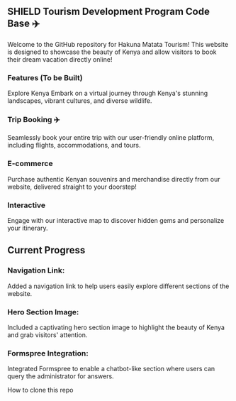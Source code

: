 ## SHIELD Tourism Development Program Code Base ✈️
Welcome to the GitHub repository for Hakuna Matata Tourism! This website is designed to showcase the beauty of Kenya and allow visitors to book their dream vacation directly online!

### Features (To be Built)
Explore Kenya
Embark on a virtual journey through Kenya's stunning landscapes, vibrant cultures, and diverse wildlife.

### Trip Booking ✈️
Seamlessly book your entire trip with our user-friendly online platform, including flights, accommodations, and tours.

### E-commerce ️
Purchase authentic Kenyan souvenirs and merchandise directly from our website, delivered straight to your doorstep!

### Interactive ️
Engage with our interactive map to discover hidden gems and personalize your itinerary.

## Current Progress
### Navigation Link: 
Added a navigation link to help users easily explore different sections of the website.
### Hero Section Image: 
Included a captivating hero section image to highlight the beauty of Kenya and grab visitors' attention.
### Formspree Integration: 
Integrated Formspree to enable a chatbot-like section where users can query the administrator for answers.

How to clone this repo
